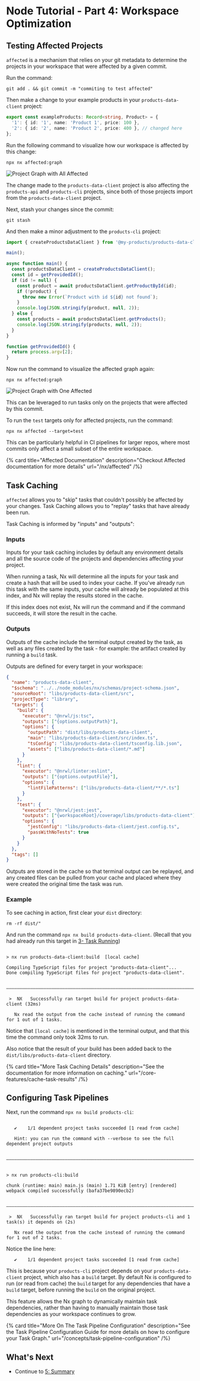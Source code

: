 # Node Tutorial - Part 4: Workspace Optimization

## Testing Affected Projects

`affected` is a mechanism that relies on your git metadata to determine the projects in your workspace that were affected by a given commit.

Run the command:

```shell
git add . && git commit -m "commiting to test affected"
```

Then make a change to your example products in your `products-data-client` project:

```typescript {% fileName="libs/products-data-client/src/lib/products-data-client.ts" %}
export const exampleProducts: Record<string, Product> = {
  '1': { id: '1', name: 'Product 1', price: 100 },
  '2': { id: '2', name: 'Product 2', price: 400 }, // changed here
};
```

Run the following command to visualize how our workspace is affected by this change:

```shell
npx nx affected:graph
```

![Project Graph with All Affected](/shared/node-tutorial/project-graph-with-all-affected.png)

The change made to the `products-data-client` project is also affecting the `products-api` and `products-cli` projects, since both of those projects import from the `products-data-client` project.

Next, stash your changes since the commit:

```shell
git stash
```

And then make a minor adjustment to the `products-cli` project:

```typescript {% fileName="apps/products-clit/src/main.ts" %}
import { createProductsDataClient } from '@my-products/products-data-client';

main();

async function main() {
  const productsDataClient = createProductsDataClient();
  const id = getProvidedId();
  if (id != null) {
    const product = await productsDataClient.getProductById(id);
    if (!product) {
      throw new Error(`Product with id ${id} not found`);
    }
    console.log(JSON.stringify(product, null, 2));
  } else {
    const products = await productsDataClient.getProducts();
    console.log(JSON.stringify(products, null, 2));
  }
}

function getProvidedId() {
  return process.argv[2];
}
```

Now run the command to visualize the affected graph again:

```shell
npx nx affected:graph
```

![Project Graph with One Affected](/shared/node-tutorial/project-graph-with-one-affected.png)

This can be leveraged to run tasks only on the projects that were affected by this commit.

To run the `test` targets only for affected projects, run the command:

```shell
npx nx affected --target=test
```

This can be particularly helpful in CI pipelines for larger repos, where most commits only affect a small subset of the entire workspace.

{% card title="Affected Documentation" description="Checkout Affected documentation for more details" url="/nx/affected" /%}

## Task Caching

`affected` allows you to "skip" tasks that couldn't possibly be affected by your changes. Task Caching allows you to "replay" tasks that have already been run.

Task Caching is informed by "inputs" and "outputs":

### Inputs

Inputs for your task caching includes by default any environment details and all the source code of the projects and dependencies affecting your project.

When running a task, Nx will determine all the inputs for your task and create a hash that will be used to index your cache. If you've already run this task with the same inputs, your cache will already be populated at this index, and Nx will replay the results stored in the cache.

If this index does not exist, Nx will run the command and if the command succeeds, it will store the result in the cache.

### Outputs

Outputs of the cache include the terminal output created by the task, as well as any files created by the task - for example: the artifact created by running a `build` task.

Outputs are defined for every target in your workspace:

```json {% fileName="libs/products-data-client/project.json" %}
{
  "name": "products-data-client",
  "$schema": "../../node_modules/nx/schemas/project-schema.json",
  "sourceRoot": "libs/products-data-client/src",
  "projectType": "library",
  "targets": {
    "build": {
      "executor": "@nrwl/js:tsc",
      "outputs": ["{options.outputPath}"],
      "options": {
        "outputPath": "dist/libs/products-data-client",
        "main": "libs/products-data-client/src/index.ts",
        "tsConfig": "libs/products-data-client/tsconfig.lib.json",
        "assets": ["libs/products-data-client/*.md"]
      }
    },
    "lint": {
      "executor": "@nrwl/linter:eslint",
      "outputs": ["{options.outputFile}"],
      "options": {
        "lintFilePatterns": ["libs/products-data-client/**/*.ts"]
      }
    },
    "test": {
      "executor": "@nrwl/jest:jest",
      "outputs": ["{workspaceRoot}/coverage/libs/products-data-client"],
      "options": {
        "jestConfig": "libs/products-data-client/jest.config.ts",
        "passWithNoTests": true
      }
    }
  },
  "tags": []
}
```

Outputs are stored in the cache so that terminal output can be replayed, and any created files can be pulled from your cache and placed where they were created the original time the task was run.

### Example

To see caching in action, first clear your `dist` directory:

```shell
rm -rf dist/"
```

And run the command `npx nx build products-data-client`. (Recall that you had already run this target in [3- Task Running](/node-tutorial/3-task-running))

```{% command="npx nx build products-data-client" path="~/my-products" %}

> nx run products-data-client:build  [local cache]

Compiling TypeScript files for project "products-data-client"...
Done compiling TypeScript files for project "products-data-client".

 ———————————————————————————————————————————————————————————————————————————————————————————————

 >  NX   Successfully ran target build for project products-data-client (32ms)

   Nx read the output from the cache instead of running the command for 1 out of 1 tasks.
```

Notice that `[local cache]` is mentioned in the terminal output, and that this time the command only took 32ms to run.

Also notice that the result of your build has been added back to the `dist/libs/products-data-client` directory.

{% card title="More Task Caching Details" description="See the documentation for more information on caching." url="/core-features/cache-task-results" /%}

## Configuring Task Pipelines

Next, run the command `npx nx build products-cli`:

```{% command="npx nx build products-cli" path="~/my-products" %}

   ✔    1/1 dependent project tasks succeeded [1 read from cache]

   Hint: you can run the command with --verbose to see the full dependent project outputs

 ———————————————————————————————————————————————————————————————————————————————————————————————


> nx run products-cli:build

chunk (runtime: main) main.js (main) 1.71 KiB [entry] [rendered]
webpack compiled successfully (bafa37be9890ecb2)

 ———————————————————————————————————————————————————————————————————————————————————————————————

 >  NX   Successfully ran target build for project products-cli and 1 task(s) it depends on (2s)

   Nx read the output from the cache instead of running the command for 1 out of 2 tasks.
```

Notice the line here:

```text
   ✔    1/1 dependent project tasks succeeded [1 read from cache]
```

This is because your `products-cli` project depends on your `products-data-client` project, which also has a `build` target. By default Nx is configured to run (or read from cache) the `build` target for any dependencies that have a `build` target, before running the `build` on the original project.

This feature allows the Nx graph to dynamically maintain task dependencies, rather than having to manually maintain those task dependencies as your workspace continues to grow.

{% card title="More On The Task Pipeline Configuration" description="See the Task Pipeline Configuration Guide for more details on how to configure your Task Graph." url="/concepts/task-pipeline-configuration" /%}

## What's Next

- Continue to [5: Summary](/node-tutorial/5-summary)
